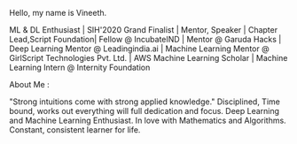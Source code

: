 Hello, my name is Vineeth. 

ML & DL Enthusiast | SIH'2020 Grand Finalist | Mentor, Speaker | Chapter Lead,Script Foundation| Fellow @ IncubateIND | Mentor @ Garuda Hacks | Deep Learning Mentor @ Leadingindia.ai | Machine Learning Mentor @ GirlScript Technologies Pvt. Ltd. | AWS Machine Learning Scholar | Machine Learning Intern @ Internity Foundation

About Me : 

"Strong intuitions come with strong applied knowledge."
Disciplined, Time bound, works out everything will full dedication and focus.
Deep Learning and Machine Learning Enthusiast.
In love with Mathematics and Algorithms.
Constant, consistent learner for life.

